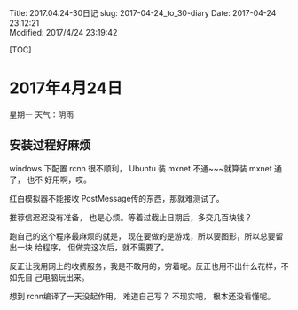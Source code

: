 Title: 2017.04.24-30日记
slug: 2017-04-24_to_30-diary
Date: 2017-04-24 23:12:21   
Modified: 2017/4/24 23:19:42

[TOC]

# 2017年4月24日

星期一 天气：阴雨

## 安装过程好麻烦

windows 下配置 rcnn 很不顺利， Ubuntu 装 mxnet 不通~~~就算装 mxnet 通了， 也不
好用啊，哎。

红白模拟器不能接收 PostMessage传的东西，那就难测试了。

推荐信迟迟没有准备， 也是心烦。等着过截止日期后，多交几百块钱？

跑自己的这个程序最麻烦的就是， 现在要做的是游戏，所以要图形，所以总要留出一块
给程序， 但做完这次后，就不需要了。

反正让我用网上的收费服务，我是不敢用的，穷着呢。反正也用不出什么花样，不如先自
己电脑玩出来。

想到 rcnn编译了一天没起作用， 难道自己写？ 不现实吧， 根本还没看懂呢。

